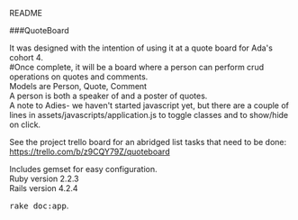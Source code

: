
README

###QuoteBoard

It was designed with the intention of using it at a quote board for Ada's cohort 4.  
#Once complete, it will be a board where a person can perform crud operations on quotes and comments.  
Models are Person, Quote, Comment  
A person is both a speaker of and a poster of quotes.  
A note to Adies- we haven't started javascript yet, but there are a couple of lines in assets/javascripts/application.js to toggle classes and to show/hide on click.  

See the project trello board for an abridged list tasks that need to be done:  
https://trello.com/b/z9CQY79Z/quoteboard  

Includes gemset for easy configuration.  
Ruby version 2.2.3  
Rails version 4.2.4  

<tt>rake doc:app</tt>.
